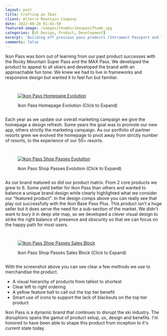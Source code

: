 ```yaml
---
layout: post
title: Crafting an Ikon
client: Alterra Mountain Company
date: 2022-08-28 01:43:50
featured-image: /images/thumbs/ikonpassThumb.jpg
categories: [UX Design, Product, Development]
excerpt: 'Building off previous pass products (Intrawest Passport and The Max Pass) the Ikon Pass completely redefined the ski industry. Over its 5 young years of existence it as evolved signifigantly to a dominant player in the worldwide ski pass market.'
comments: false
---
```


Ikon Pass was born out of learning from our past product successes with the Rocky Mountain Super Pass and the MAX Pass. We developed the product to appeal to all skiers and developed the brand with an approachable fun tone. We knew we had to live in frameworks and responsive design but wanted it to feel fun but familiar.

<div style="display:flex">
<figure>
  <a href="#img1"><p><img src="/images/Homepage.png" alt="Ikon Pass Homepage Evolution"></p></a>
  <figcaption>Ikon Pass Homepage Evolution (Click to Expand)</figcaption>
</figure>
</div>
<a href="#" class="lightbox" id="img1">
  <span style="background-image: url('/images/Homepage.png')"></span>
</a>

Each year as we update our overall marketing campaign we give the homepage a design refresh. Some years the goal was to promote our new app, others strictly the marketing campaign. As our portfolio of partner resorts grew we evolved the homepage to pivot away from strictly number of resorts, to the experience of our 50+ resorts.

<div style="display:flex">
<figure>
  <a href="#img3"><p><img src="/images/ShopPasses.png" alt="Ikon Pass Shop Passes Evolution"></p></a>
  <figcaption>Ikon Pass Shop Passes Evolution (Click to Expand)</figcaption>
</figure>
</div>
<a href="#" class="lightbox" id="img3">
  <span style="background-image: url('/images/ShopPasses.png')"></span>
</a>

As our brand matured so did our product matrix. From 2 core products we grew to 6. Some yield better for Ikon Pass than others and wanted to balance a unique brand design while clearly highlighted what we consider our "featured product". In the design comps above you can really see that play out successfully with the Ikon Base Pass Plus. This product isn't a huge seller but it does serve the need for a sub-section of the market. We didn't want to bury it in deep site map, so we developed a clever visual design to strike the right balance of presence and obscurity so that we can focus on the happy path for most users.

<div style="display:flex">
<figure>
  <a href="#img1"><p><img src="/images/IkonShopPasses23.png" alt="Ikon Pass Shop Passes Sales Block"></p></a>
  <figcaption>Ikon Pass Shop Passes Sales Block (Click to Expand)</figcaption>
</figure>
</div>
<a href="#" class="lightbox" id="img1">
  <span style="background-image: url('/images/Homepage.png')"></span>
</a>

With the screenshot above you can see clear a few methods we use to merchandise the product.

- A visual hierarchy of products from tallest to shortest
- Clear left to right ordering
- A yellow feature ball to call out the top tier benefit
- Smart use of icons to support the lack of blackouts on the top tier product

Ikon Pass is a dynamic brand that continues to disrupt the ski industry. The disruptions spans the gamut of product setup, ux, design and benefits. I'm honored to have been able to shape this product from inception to it's current state today.
